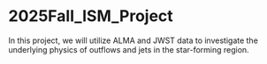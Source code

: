 # 2025Fall_ISM_Project
In this project, we will utilize ALMA and JWST data to investigate the underlying physics of outflows and jets in the star-forming region.

